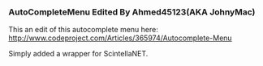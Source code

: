 ### AutoCompleteMenu Edited By Ahmed45123(AKA JohnyMac)

This an edit of this autocomplete menu here: http://www.codeproject.com/Articles/365974/Autocomplete-Menu

Simply added a wrapper for ScintellaNET.
